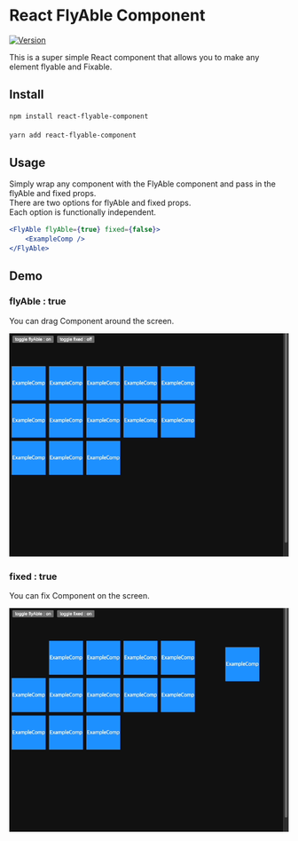 # React FlyAble Component

[![Version](https://img.shields.io/badge/npm-1.0.0-blue)](https://www.npmjs.com/package/react-flyable)

This is a super simple React component that allows you to make any element flyable and Fixable.   

## Install

```bash
npm install react-flyable-component

yarn add react-flyable-component
```

## Usage

Simply wrap any component with the FlyAble component and pass in the flyAble and fixed props.   
There are two options for flyAble and fixed props.   
Each option is functionally independent.   

```jsx
<FlyAble flyAble={true} fixed={false}>
    <ExampleComp />
</FlyAble>
```

## Demo

### flyAble : true

You can drag Component around the screen.

![flyable-option.gif](demo%2Fflyable-option.gif)

### fixed : true

You can fix Component on the screen.

![fixed-option.gif](demo%2Ffixed-option.gif)

